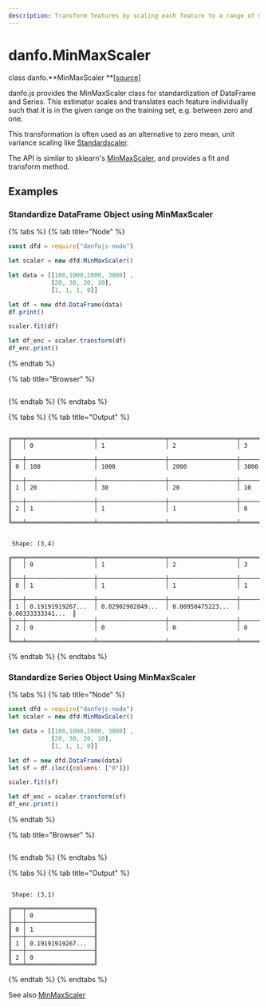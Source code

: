 ```yaml
---
description: Transform features by scaling each feature to a range of max and min values.
---
```


# danfo.MinMaxScaler

class danfo.**MinMaxScaler **\[[source](https://github.com/opensource9ja/danfojs/blob/fe56860b0a303d218d60ba71dee6abf594401556/danfojs/src/core/frame.js#L254)]

danfo.js provides the MinMaxScaler class for standardization of DataFrame and Series. This estimator scales and translates each feature individually such that it is in the given range on the training set, e.g. between zero and one.

This transformation is often used as an alternative to zero mean, unit variance scaling like [Standardscaler](danfo.standardscaler.md).

The API is similar to sklearn's [MinMaxScaler](https://scikit-learn.org/stable/modules/generated/sklearn.preprocessing.MinMaxScaler.html?highlight=minmaxscaler#sklearn.preprocessing.MinMaxScaler), and provides a fit and transform method. 

## **Examples**

### Standardize DataFrame Object using MinMaxScaler

{% tabs %}
{% tab title="Node" %}
```javascript
const dfd = require("danfojs-node")

let scaler = new dfd.MinMaxScaler()

let data = [[100,1000,2000, 3000] ,
            [20, 30, 20, 10],
            [1, 1, 1, 0]]

let df = new dfd.DataFrame(data)
df.print()

scaler.fit(df)

let df_enc = scaler.transform(df)
df_enc.print()

```
{% endtab %}

{% tab title="Browser" %}
```
```
{% endtab %}
{% endtabs %}

{% tabs %}
{% tab title="Output" %}
```

╔═══╤═══════════════════╤═══════════════════╤═══════════════════╤═══════════════════╗
║   │ 0                 │ 1                 │ 2                 │ 3                 ║
╟───┼───────────────────┼───────────────────┼───────────────────┼───────────────────╢
║ 0 │ 100               │ 1000              │ 2000              │ 3000              ║
╟───┼───────────────────┼───────────────────┼───────────────────┼───────────────────╢
║ 1 │ 20                │ 30                │ 20                │ 10                ║
╟───┼───────────────────┼───────────────────┼───────────────────┼───────────────────╢
║ 2 │ 1                 │ 1                 │ 1                 │ 0                 ║
╚═══╧═══════════════════╧═══════════════════╧═══════════════════╧═══════════════════╝


 Shape: (3,4) 

╔═══╤═══════════════════╤═══════════════════╤═══════════════════╤═══════════════════╗
║   │ 0                 │ 1                 │ 2                 │ 3                 ║
╟───┼───────────────────┼───────────────────┼───────────────────┼───────────────────╢
║ 0 │ 1                 │ 1                 │ 1                 │ 1                 ║
╟───┼───────────────────┼───────────────────┼───────────────────┼───────────────────╢
║ 1 │ 0.19191919267...  │ 0.02902902849...  │ 0.00950475223...  │ 0.00333333341...  ║
╟───┼───────────────────┼───────────────────┼───────────────────┼───────────────────╢
║ 2 │ 0                 │ 0                 │ 0                 │ 0                 ║
╚═══╧═══════════════════╧═══════════════════╧═══════════════════╧═══════════════════╝
```
{% endtab %}
{% endtabs %}

### Standardize Series Object Using MinMaxScaler

{% tabs %}
{% tab title="Node" %}
```javascript
const dfd = require("danfojs-node")
let scaler = new dfd.MinMaxScaler()

let data = [[100,1000,2000, 3000] ,
            [20, 30, 20, 10],
            [1, 1, 1, 0]]

let df = new dfd.DataFrame(data)
let sf = df.iloc({columns: ["0"]})

scaler.fit(sf)

let df_enc = scaler.transform(sf)
df_enc.print()

```
{% endtab %}

{% tab title="Browser" %}
```
```
{% endtab %}
{% endtabs %}

{% tabs %}
{% tab title="Output" %}
```

 Shape: (3,1) 

╔═══╤═══════════════════╗
║   │ 0                 ║
╟───┼───────────────────╢
║ 0 │ 1                 ║
╟───┼───────────────────╢
║ 1 │ 0.19191919267...  ║
╟───┼───────────────────╢
║ 2 │ 0                 ║
╚═══╧═══════════════════╝
```
{% endtab %}
{% endtabs %}

See also [MinMaxScaler](danfo.minmaxscaler.md)
